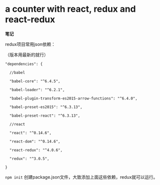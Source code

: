 # a counter with react, redux and react-redux

<strong>笔记</strong>

redux项目常用json依赖：

（版本用最新的就行）

    "dependencies": {

      //babel
      
      "babel-core": "^6.4.5",

      "babel-loader": "^6.2.1",

      "babel-plugin-transform-es2015-arrow-functions": "^6.4.0",

      "babel-preset-es2015": "^6.3.13",

      "babel-preset-react": "^6.3.13",

      //react
      
      "react": "^0.14.6",

      "react-dom": "^0.14.6",

      "react-redux": "^4.0.6",

      "redux": "^3.0.5",

    }

`npm init` 创建package.json文件，大致添加上面这些依赖，redux就可以运行。
